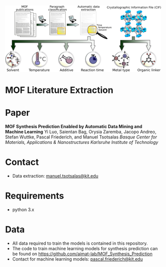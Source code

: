 ![MOF Literature Extraction](MOF_Literature_Extraction.png)

# MOF Literature Extraction

# Paper
**MOF Synthesis Prediction Enabled by Automatic Data Mining and Machine Learning**
Yi Luo, Saientan Bag, Orysia Zaremba, Jacopo Andreo, Stefan Wuttke, Pascal Friederich, and Manuel Tsotsalas
*Basque Center for Materials, Applications & Nanostructures*
*Karlsruhe Institute of Technology*

# Contact
- Data extraction: manuel.tsotsalas@kit.edu

# Requirements
- python 3.x

# Data
- All data required to train the models is contained in this repository.
- The code to train machine learning models for synthesis prediction can be found on
https://github.com/aimat-lab/MOF_Synthesis_Prediction
- Contact for machine learning models: pascal.friederich@kit.edu




